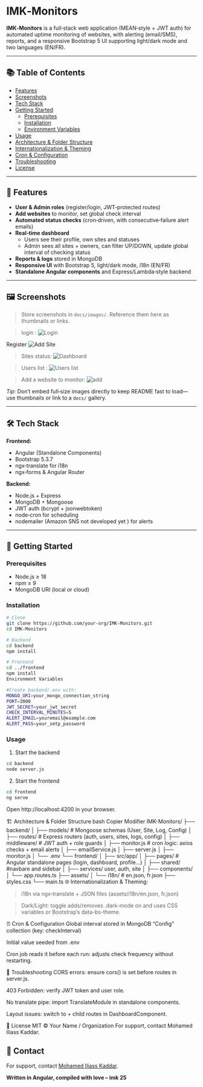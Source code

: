 # IMK‑Monitors

**IMK‑Monitors** is a full‑stack web application (MEAN‑style + JWT auth) for automated uptime monitoring of websites, with alerting (email/SMS), reports, and a responsive Bootstrap 5 UI supporting light/dark mode and two languages (EN/FR).

---

## 📚 Table of Contents

- [Features](#features)
- [Screenshots](#screenshots)
- [Tech Stack](#tech-stack)
- [Getting Started](#getting-started)
    - [Prerequisites](#prerequisites)
    - [Installation](#installation)
    - [Environment Variables](#environment-variables)
- [Usage](#usage)
- [Architecture & Folder Structure](#architecture--folder-structure)
- [Internationalization & Theming](#internationalization--theming)
- [Cron & Configuration](#cron--configuration)
- [Troubleshooting](#troubleshooting)
- [License](#license)

---

## 🚀 Features

- **User & Admin roles** (register/login, JWT‑protected routes)
- **Add websites** to monitor, set global check interval
- **Automated status checks** (cron‑driven, with consecutive‑failure alert emails)
- **Real‑time dashboard**
    - Users see their profile, own sites and statuses 
    - Admin sees all sites + owners, can filter UP/DOWN, update global interval  of checking status
- **Reports & logs** stored in MongoDB
- **Responsive UI** with Bootstrap 5, light/dark mode, i18n (EN/FR)
- **Standalone Angular components** and Express/Lambda‑style backend

---

## 🖼️ Screenshots

> Store screenshots in `docs/images/`. Reference them here as thumbnails or links.

> login   :
 ![Login](/uis/login.png) 

Register ![Add Site](/uis/register.png) 

 > Sites status: 
 ![Dashboard](/uis/SiteStatus.png) 

 > Users list : 
 ![ Users list ](/uis/usersList.png) 
 
> Add a website to monitor:
 ![ add ](/uis/addSite.png) 

*Tip:* Don’t embed full‑size images directly to keep README fast to load—use thumbnails or link to a `docs/` gallery.

---

## 🛠️ Tech Stack

**Frontend:**
- Angular (Standalone Components)
- Bootstrap 5.3.7
- ngx‑translate for i18n
- ngx‑forms & Angular Router

**Backend:**
- Node.js + Express
- MongoDB + Mongoose
- JWT auth (bcrypt + jsonwebtoken)
- node‑cron for scheduling
- nodemailer (Amazon SNS not developed yet ) for alerts

---

## 🔧 Getting Started

### Prerequisites

- Node.js ≥ 18
- npm ≥ 9
- MongoDB URI (local or cloud)

### Installation

```bash
# Clone
git clone https://github.com/your‑org/IMK‑Monitors.git
cd IMK‑Monitors

# Backend
cd backend
npm install

# Frontend
cd ../frontend
npm install
Environment Variables

#Create backend/.env with:
MONGO_URI=your_mongo_connection_string
PORT=3000
JWT_SECRET=your_jwt_secret
CHECK_INTERVAL_MINUTES=5
ALERT_EMAIL=youremail@example.com
ALERT_PASS=your_smtp_password
```
### Usage
1. Start the backend


```bash
cd backend
node server.js
```
2. Start the frontend
```bash
cd frontend
ng serve
```
Open http://localhost:4200 in your browser.

🏗️ Architecture & Folder Structure
bash
Copier
Modifier
IMK-Monitors/
├── backend/
│   ├── models/      # Mongoose schemas (User, Site, Log, Config)
│   ├── routes/      # Express routers (auth, users, sites, logs, config)
│   ├── middleware/  # JWT auth + role guards
│   ├── monitor.js   # cron logic: axios checks + email alerts
│   ├── emailService.js
│   ├── server.js
│   ├── monitor.js
│   └── .env
└── frontend/
│   ├── src/app/
    │   ├── pages/   # Angular standalone pages (login, dashboard, profile…)
    │   ├── shared/  #navbare and sidebar
    │   ├── services/ user, auth, site
    │   ├── components/
    │   └── app.routes.ts
    ├── assets/
    │   └── i18n/    # en.json, fr.json
    ├── styles.css
    └── main.ts
🌐 Internationalization & Theming:
  
  > i18n via ngx‑translate + JSON files (assets/i18n/en.json, fr.json)

  > Dark/Light: toggle adds/removes .dark-mode on <body> and uses CSS variables or Bootstrap’s data-bs-theme.

⏰ Cron & Configuration
Global interval stored in MongoDB “Config” collection (key: checkInterval)

Initial value seeded from .env

Cron job reads it before each run: adjusts check frequency without restarting.

🐞 Troubleshooting
CORS errors: ensure cors() is set before routes in server.js.

403 Forbidden: verify JWT token and user role.

No translate pipe: import TranslateModule in standalone components.

Layout issues: switch to <router-outlet> + child routes in DashboardComponent.

📄 License
MIT © Your Name / Organization
For support, contact Mohamed Iliass Kaddar.

## 📧 Contact
For support, contact [Mohamed Iliass Kaddar](mailto:moahmediliassk@gmail.com).

**Written in Angular, compiled with love – imk 25**